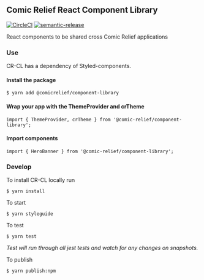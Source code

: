 Comic Relief React Component Library 
--------------

[![CircleCI](https://circleci.com/gh/comicrelief/component-library.svg?style=svg)](https://circleci.com/gh/comicrelief/component-library)
[![semantic-release](https://img.shields.io/badge/%20%20%F0%9F%93%A6%F0%9F%9A%80-semantic--release-e10079.svg)](https://github.com/semantic-release/semantic-release)

React components to be shared cross Comic Relief applications

### Use

CR-CL has a dependency of Styled-components.

#### Install the package
```
$ yarn add @comicrelief/component-library
```

#### Wrap your app with the ThemeProvider and crTheme
```
import { ThemeProvider, crTheme } from '@comic-relief/component-library';
```

#### Import components
```
import { HeroBanner } from '@comic-relief/component-library';
```

### Develop

To install CR-CL locally run

```
$ yarn install
```

To start
```
$ yarn styleguide
```

To test
```
$ yarn test
```
_Test will run through all jest tests and watch for any changes on snapshots._

To publish
```
$ yarn publish:npm
```
